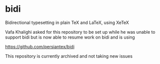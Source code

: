 # bidi
Bidirectional typesetting in plain TeX and LaTeX, using XeTeX

Vafa Khalighi asked for this repository to be set up while he was unable to support bidi
but is now able to resume work on bidi and is using

https://github.com/persiantex/bidi

This repository is currently archived and not taking new issues


